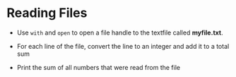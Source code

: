 # Reading Files

* Use `with` and `open` to open a file handle to the textfile called **myfile.txt**.

* For each line of the file, convert the line to an integer and add it to a total sum

* Print the sum of all numbers that were read from the file
